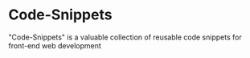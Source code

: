 # Code-Snippets
 "Code-Snippets" is a valuable collection of reusable code snippets for front-end web development
